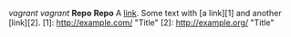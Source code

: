 *vagrant* _vagrant_
**Repo** __Repo__
A [link](http://example.com "Title").
Some text with [a link][1] and
another [link][2].
[1]: http://example.com/ "Title"
[2]: http://example.org/ "Title"
